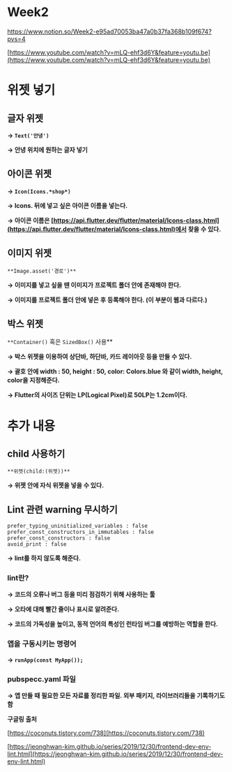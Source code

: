 # Week2

https://www.notion.so/Week2-e95ad70053ba47a0b37fa368b109f674?pvs=4

[https://www.youtube.com/watch?v=mLQ-ehf3d6Y&feature=youtu.be](https://www.youtube.com/watch?v=mLQ-ehf3d6Y&feature=youtu.be)

# 위젯 넣기

## **글자 위젯**

**→ `Text('안녕')`**

**→ 안녕 위치에 원하는 글자 넣기**

## **아이콘 위젯**

**→ `Icon(Icons.*shop*)`**

**→ Icons. 뒤에 넣고 싶은 아이콘 이름을 넣는다.** 

**→ 아이콘 이름은 [https://api.flutter.dev/flutter/material/Icons-class.html](https://api.flutter.dev/flutter/material/Icons-class.html)에서 찾을 수 있다.**

## **이미지 위젯**

`**Image.asset('경로')**`

**→ 이미지를 넣고 싶을 땐 이미지가 프로젝트 폴더 안에 존재해야 한다.** 

**→ 이미지를 프로젝트 폴더 안에 넣은 후 등록해야 한다. (이 부분이 웹과 다르다.)**

## **박스 위젯**

`**Container()` 혹은 `SizedBox()` 사용**

**→ 박스 위젯을 이용하여 상단바, 하단바, 카드 레이아웃 등을 만들 수 있다.**

**→ 괄호 안에 width : 50, height : 50, color: Colors.blue 와 같이 width, height, color을 지정해준다.**

**→ Flutter의 사이즈 단위는 LP(Logical Pixel)로 50LP는 1.2cm이다.**

# **추가 내용**

## **child 사용하기**

`**위젯(child:(위젯))**`

**→ 위젯 안에 자식 위젯을 넣을 수 있다.**

## **Lint 관련 warning 무시하기**

```
prefer_typing_uninitialized_variables : false
prefer_const_constructors_in_immutables : false
prefer_const_constructors : false
avoid_print : false
```

**→ lint를 하지 않도록 해준다.**

### **lint란?**

**→ 코드의 오류나 버그 등을 미리 점검하기 위해 사용하는 툴**

**→ 오타에 대해 빨간 줄이나 표시로 알려준다.**

**→ 코드의 가독성을 높이고, 동적 언어의 특성인 런타임 버그를 예방하는 역할을 한다.**

### **앱을 구동시키는 명령어**

**→ `runApp(const MyApp());`**

### **pubspecc.yaml 파일**

**→ 앱 만들 때 필요한 모든 자료를 정리한 파일. 외부 패키지, 라이브러리들을 기록하기도 함**

**구글링 출처**

[https://coconuts.tistory.com/738](https://coconuts.tistory.com/738)

[https://jeonghwan-kim.github.io/series/2019/12/30/frontend-dev-env-lint.html](https://jeonghwan-kim.github.io/series/2019/12/30/frontend-dev-env-lint.html)
